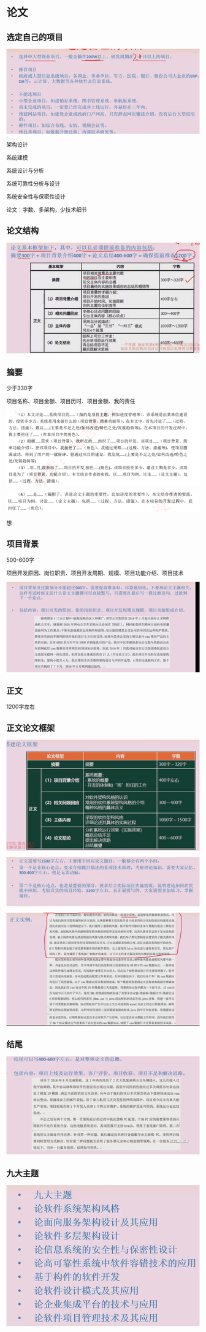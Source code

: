 # 论文

## 选定自己的项目

![image-20240908170903505](https://raw.githubusercontent.com/PeipengWang/picture/master/examimage-20240908170903505.png)

架构设计

系统建模

系统设计与分析

系统可靠性分析与设计

系统安全性与保密性设计

论文：字数、多架构，少技术细节





## 论文结构

![image-20240908171716436](https://raw.githubusercontent.com/PeipengWang/picture/master/examimage-20240908171716436.png)

## 摘要

少于330字

 项目名称、项目金额、项目历时、项目金额、我的责任

![image-20240905080214322](https://raw.githubusercontent.com/PeipengWang/picture/master/examimage-20240905080214322-1725494536485-59.png)

![image-20240905080234100](./assets/image-20240905080234100-1725494555653-61.png)

想

## 项目背景

500-600字

项目开发原因、岗位职责、项目开发周期、规模、项目功能介绍、项目技术

![image-20240908181437309](https://raw.githubusercontent.com/PeipengWang/picture/master/examimage-20240908181437309.png)



## 正文

1200字左右

## 正文论文框架

![image-20240908174245775](https://raw.githubusercontent.com/PeipengWang/picture/master/examimage-20240908174245775.png) 

![image-20240908181930865](https://raw.githubusercontent.com/PeipengWang/picture/master/examimage-20240908181930865.png)

![image-20240908182148163](https://raw.githubusercontent.com/PeipengWang/picture/master/examimage-20240908182148163-1725790910341-1.png)

## 结尾

![image-20240909070930111](https://raw.githubusercontent.com/PeipengWang/picture/master/examimage-20240909070930111-1725836971523-1.png)

## 九大主题

![image-20240909072739418](https://raw.githubusercontent.com/PeipengWang/picture/master/examimage-20240909072739418.png)








